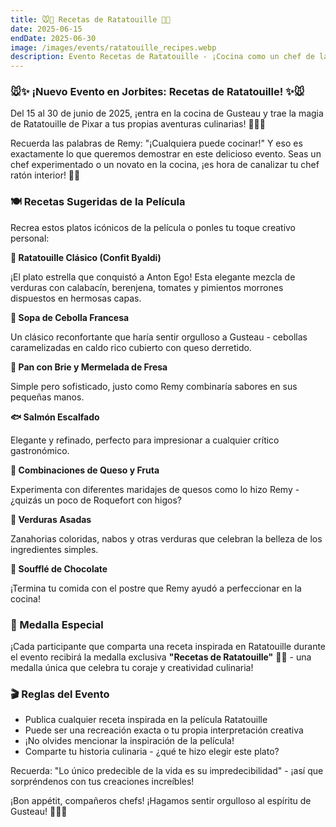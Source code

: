 ```yaml
---
title: 🐭🍅 Recetas de Ratatouille 🍅🐭
date: 2025-06-15
endDate: 2025-06-30
image: /images/events/ratatouille_recipes.webp
description: Evento Recetas de Ratatouille - ¡Cocina como un chef de la cocina de Gusteau!
---
```


### 🐭✨ ¡Nuevo Evento en Jorbites: Recetas de Ratatouille! ✨🐭

Del 15 al 30 de junio de 2025, ¡entra en la cocina de Gusteau y trae la magia de Ratatouille de Pixar a tus propias aventuras culinarias! 🏰👨‍🍳

Recuerda las palabras de Remy: "¡Cualquiera puede cocinar!" Y eso es exactamente lo que queremos demostrar en este delicioso evento. Seas un chef experimentado o un novato en la cocina, ¡es hora de canalizar tu chef ratón interior! 🐀🍳

### 🍽️ Recetas Sugeridas de la Película

Recrea estos platos icónicos de la película o ponles tu toque creativo personal:

**🍅 Ratatouille Clásico (Confit Byaldi)**

¡El plato estrella que conquistó a Anton Ego! Esta elegante mezcla de verduras con calabacín, berenjena, tomates y pimientos morrones dispuestos en hermosas capas.

**🧅 Sopa de Cebolla Francesa**

Un clásico reconfortante que haría sentir orgulloso a Gusteau - cebollas caramelizadas en caldo rico cubierto con queso derretido.

**🥖 Pan con Brie y Mermelada de Fresa**

Simple pero sofisticado, justo como Remy combinaría sabores en sus pequeñas manos.

**🐟 Salmón Escalfado**

Elegante y refinado, perfecto para impresionar a cualquier crítico gastronómico.

**🍇 Combinaciones de Queso y Fruta**

Experimenta con diferentes maridajes de quesos como lo hizo Remy - ¿quizás un poco de Roquefort con higos?

**🥕 Verduras Asadas**

Zanahorias coloridas, nabos y otras verduras que celebran la belleza de los ingredientes simples.

**🍫 Soufflé de Chocolate**

¡Termina tu comida con el postre que Remy ayudó a perfeccionar en la cocina!

### 🏅 Medalla Especial

¡Cada participante que comparta una receta inspirada en Ratatouille durante el evento recibirá la medalla exclusiva **"Recetas de Ratatouille"** 🏅🐭 - una medalla única que celebra tu coraje y creatividad culinaria!

### 🎬 Reglas del Evento

- Publica cualquier receta inspirada en la película Ratatouille
- Puede ser una recreación exacta o tu propia interpretación creativa
- ¡No olvides mencionar la inspiración de la película!
- Comparte tu historia culinaria - ¿qué te hizo elegir este plato?

Recuerda: "Lo único predecible de la vida es su impredecibilidad" - ¡así que sorpréndenos con tus creaciones increíbles!

¡Bon appétit, compañeros chefs! ¡Hagamos sentir orgulloso al espíritu de Gusteau! 👨‍🍳✨
